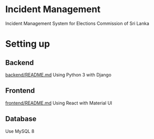 # Incident Management

Incident Management System for Elections Commission of Sri Lanka

# Setting up

## Backend
[backend/README.md](https://github.com/ECLK/IncidentManagement/blob/master/backend/README.md)
Using Python 3 with Django

## Frontend
[frontend/README.md](https://github.com/ECLK/IncidentManagement/blob/master/frontend/README.md)
Using React with Material UI

## Database
Use MySQL 8